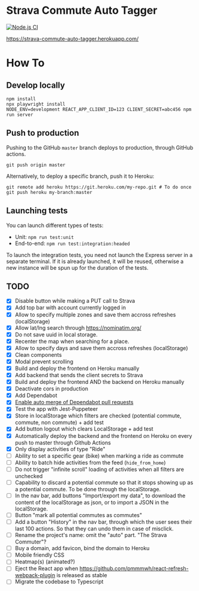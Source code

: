 # Strava Commute Auto Tagger

[![Node.js CI](https://github.com/rpellerin/commute-auto-tagger/actions/workflows/tests-and-deploy.yml/badge.svg?branch=master)](https://github.com/rpellerin/commute-auto-tagger/actions/workflows/tests-and-deploy.yml)

https://strava-commute-auto-tagger.herokuapp.com/

# How To

## Develop locally

```shell
npm install
npx playwright install
NODE_ENV=development REACT_APP_CLIENT_ID=123 CLIENT_SECRET=abc456 npm run server
```

## Push to production

Pushing to the GitHub `master` branch deploys to production, through GitHub actions.

```shell
git push origin master
```

Alternatively, to deploy a specific branch, push it to Heroku:

```shell
git remote add heroku https://git.heroku.com/my-repo.git # To do once
git push heroku my-branch:master
```

## Launching tests

You can launch different types of tests:

- Unit: `npm run test:unit`
- End-to-end: `npm run test:integration:headed`

To launch the integration tests, you need not launch the Express server in a separate terminal. If it is already launched, it will be reused, otherwise a new instance will be spun up for the duration of the tests.

## TODO

- [x] Disable button while making a PUT call to Strava
- [x] Add top bar with account currently logged in
- [x] Allow to specify multiple zones and save them accross refreshes (localStorage)
- [x] Allow lat/lng search through https://nominatim.org/
- [x] Do not save uuid in local storage.
- [x] Recenter the map when searching for a place.
- [x] Allow to specify days and save them accross refreshes (localStorage)
- [x] Clean components
- [x] Modal prevent scrolling
- [x] Build and deploy the frontend on Heroku manually
- [x] Add backend that sends the client secrets to Strava
- [x] Build and deploy the frontend AND the backend on Heroku manually
- [x] Deactivate cors in production
- [x] Add Dependabot
- [x] [Enable auto merge of Dependabot pull requests](https://docs.github.com/en/code-security/supply-chain-security/keeping-your-dependencies-updated-automatically/automating-dependabot-with-github-actions#enable-auto-merge-on-a-pull-request)
- [x] Test the app with Jest-Puppeteer
- [x] Store in localStorage which filters are checked (potential commute, commute, non commute) + add test
- [x] Add button logout which clears LocalStorage + add test
- [x] Automatically deploy the backend and the frontend on Heroku on every push to master through Github Actions
- [X] Only display activities of type "Ride"
- [ ] Ability to set a specific gear (bike) when marking a ride as commute
- [ ] Ability to batch hide activities from the feed (`hide_from_home`)
- [ ] Do not trigger "infinite scroll" loading of activities when all filters are unchecked
- [ ] Capability to discard a potential commute so that it stops showing up as a potential commute. To be done through the localStorage.
- [ ] In the nav bar, add buttons "Import/export my data", to download the content of the localStorage as json, or to import a JSON in the localStorage.
- [ ] Button "mark all potential commutes as commutes"
- [ ] Add a button "History" in the nav bar, through which the user sees their last 100 actions. So that they can undo them in case of misclick.
- [ ] Rename the project's name: omit the "auto" part. "The Strava Commuter"?
- [ ] Buy a domain, add favicon, bind the domain to Heroku
- [ ] Mobile friendly CSS
- [ ] Heatmap(s) (animated?)
- [ ] Eject the React app when https://github.com/pmmmwh/react-refresh-webpack-plugin is released as stable
- [ ] Migrate the codebase to Typescript
